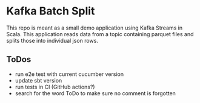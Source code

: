 # Kafka Batch Split

This repo is meant as a small demo application using Kafka Streams in Scala.
This application reads data from a topic containing parquet files and splits those into individual json rows.

## ToDos

- run e2e test with current cucumber version
- update sbt version
- run tests in CI (GitHub actions?)
- search for the word ToDo to make sure no comment is forgotten